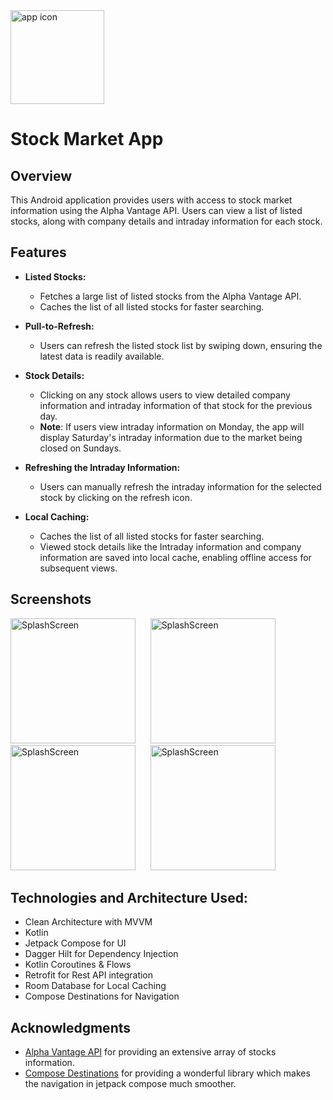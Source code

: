 <img src="https://github.com/AdityaKumarGt/Stock-Market-App--CleanArchitecture/assets/121026525/7fa86859-8c91-443f-8924-3573fd287a80" alt="app icon" width="150"> 

# Stock Market App 

## Overview 

This Android application provides users with access to stock market information using the Alpha Vantage API. Users can view a list of listed stocks, along with company details and intraday information for each stock.

## Features

 - **Listed Stocks:**
    - Fetches a large list of listed stocks from the Alpha Vantage API.
    - Caches the list of all listed stocks for faster searching.
  
- **Pull-to-Refresh:**
    - Users can refresh the listed stock list by swiping down, ensuring the latest data is readily available.

- **Stock Details:**
   - Clicking on any stock allows users to view detailed company information and intraday information of that stock for the previous day.
   - **Note**: If users view intraday information on Monday, the app will display Saturday's intraday information due to the market being closed on Sundays.

- **Refreshing the Intraday Information:**
  - Users can manually refresh the intraday information for the selected stock by clicking on the refresh icon.

- **Local Caching:**
  - Caches the list of all listed stocks for faster searching.
  - Viewed stock details like the Intraday information and company information are saved into local cache, enabling offline access for subsequent views.


## Screenshots

<img src="https://github.com/AdityaKumarGt/Stock-Market-App--CleanArchitecture/assets/121026525/c62db1b2-395c-4299-a57e-b33a456fc88a" alt="SplashScreen" width="200">&nbsp;&nbsp;&nbsp;&nbsp;&nbsp;
<img src="https://github.com/AdityaKumarGt/Stock-Market-App--CleanArchitecture/assets/121026525/92a98a45-0571-40e9-b6fa-ada4fb727c4b" alt="SplashScreen" width="200">&nbsp;&nbsp;&nbsp;&nbsp;&nbsp;
<img src="https://github.com/AdityaKumarGt/Stock-Market-App--CleanArchitecture/assets/121026525/6f371030-0ff2-48b6-9a60-1b7aa6b6477d" alt="SplashScreen" width="200">&nbsp;&nbsp;&nbsp;&nbsp;&nbsp;
<img src="https://github.com/AdityaKumarGt/Stock-Market-App--CleanArchitecture/assets/121026525/230b6393-4035-4e20-991c-400c08102c23" alt="SplashScreen" width="200">&nbsp;&nbsp;&nbsp;&nbsp;&nbsp;





## Technologies and Architecture Used:

- Clean Architecture with MVVM
- Kotlin
- Jetpack Compose for UI
- Dagger Hilt for Dependency Injection
- Kotlin Coroutines & Flows
- Retrofit for Rest API integration
- Room Database for Local Caching
- Compose Destinations for Navigation

## Acknowledgments
- [Alpha Vantage API](https://www.alphavantage.co/) for providing an extensive array of stocks information.
- [Compose Destinations](https://github.com/raamcosta/compose-destinations) for providing a wonderful library which makes the navigation in jetpack compose much smoother.



